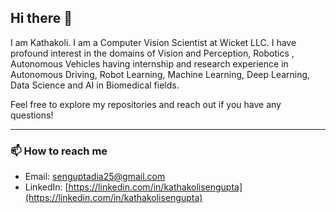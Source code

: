 ## Hi there 👋

I am Kathakoli. I am a Computer Vision Scientist at Wicket LLC. I have profound interest in the domains of Vision and Perception, Robotics , Autonomous Vehicles having internship and research experience in Autonomous Driving, Robot Learning, Machine Learning, Deep Learning, Data Science and AI in Biomedical fields.
<!--
**DIASENGUPTA/diasengupta** is a ✨ _special_ ✨ repository because its `README.md` (this file) appears on your GitHub profile.

Here are some ideas to get you started:

- 🔭 I’m currently working on ...
- 🌱 I’m currently learning ...
- 👯 I’m looking to collaborate on ...
- 🤔 I’m looking for help with ...
- 💬 Ask me about ...
- 😄 Pronouns: ...
- ⚡ Fun fact: ...
-->

 <!-- <div style="flex: 1 1 200px; border: 1px solid #ccc; padding: 10px; border-radius: 5px; box-shadow: 2px 2px 12px rgba(0,0,0,0.1);">
<!--     <h3>Tools and Platforms</h3>
    <ul>
      <li>Docker</li>
      <li>Kubernetes</li>
      <li>AWS</li>
      <li>Git</li>
    </ul>
  </div>

</div> -->

Feel free to explore my repositories and reach out if you have any questions!

---

### 📫 How to reach me
- Email: [senguptadia25@gmail.com](mailto:senguptadia25@gmail.com)
- LinkedIn: [https://linkedin.com/in/kathakolisengupta](https://linkedin.com/in/kathakolisengupta)
